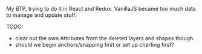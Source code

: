 My BTP, trying to do it in React and Redux. VanillaJS became too much data to manage and update stuff.


TODO:

  * clear out the own Attributes from the deleted layers and shapes though.
  * should we begin anchors/snapping first or set up charting first?